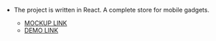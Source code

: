 - The project is written in React.
A complete store for mobile gadgets.

  - [MOCKUP LINK](https://www.figma.com/design/T5ttF21UnT6RRmCQQaZc6L/Phone-catalog-(V2)-Original?node-id=0-1&t=rzYzdoj4EdrqveDl-0)
  - [DEMO LINK](https://ogerenko.github.io/Store-gadgets-react/)